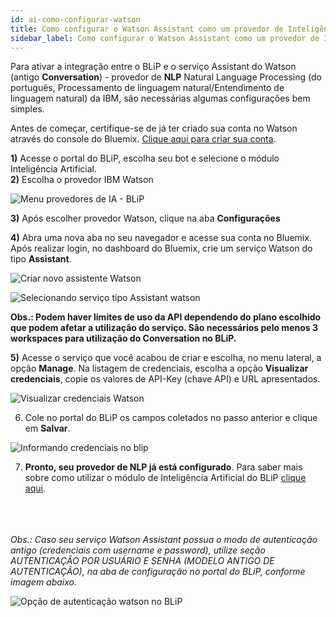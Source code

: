 ```yaml
---
id: ai-como-configurar-watson
title: Como configurar o Watson Assistant como um provedor de Inteligência Artificial
sidebar_label: Como configurar o Watson Assistant como um provedor de Inteligência Artificial
---
```


Para ativar a integração entre o BLiP e o serviço Assistant do Watson (antigo **Conversation**) - provedor de **NLP** Natural Language Processing (do português, Processamento de linguagem natural/Entendimento de linguagem natural) da IBM, são necessárias algumas configurações bem simples.

Antes de começar, certifique-se de já ter criado sua conta no Watson através do console do Bluemix. [Clique aqui para criar sua conta](https://console.bluemix.net/).

**1)** Acesse o portal do BLiP, escolha seu bot e selecione o módulo Inteligência Artificial.  
**2)** Escolha o provedor IBM Watson  

![Menu provedores de IA - BLiP](/img/practice/ai/ai-como-configurar-watson-1.png)<br>

**3)** Após escolher provedor Watson, clique na aba **Configurações**

**4)** Abra uma nova aba no seu navegador e acesse sua conta no Bluemix. Após realizar login, no dashboard do Bluemix, crie um serviço Watson do tipo **Assistant**.

![Criar novo assistente Watson](/img/practice/ai/ai-como-configurar-watson-2.png)<br>

![Selecionando serviço tipo Assistant watson](/img/practice/ai/ai-como-configurar-watson-3.png)<br>

**Obs.: Podem haver limites de uso da API dependendo do plano escolhido que podem afetar a utilização do serviço. São necessários pelo menos 3 workspaces para utilização do Conversation no BLiP.**

**5)** Acesse o serviço que você acabou de criar e escolha, no menu lateral, a opção **Manage**. Na listagem de credenciais, escolha a opção **Visualizar credenciais**, copie os valores de API-Key (chave API) e URL apresentados.

![Visualizar credenciais Watson](/img/practice/ai/ai-como-configurar-watson-4.png)<br>

6) Cole no portal do BLiP os campos coletados no passo anterior e clique em **Salvar**.

![Informando credenciais no blip](/img/practice/ai/ai-como-configurar-watson-5.png)<br>

7) **Pronto, seu provedor de NLP já está configurado**. Para saber mais sobre como utilizar o módulo de Inteligência Artificial do BLiP [clique aqui](https://help.blip.ai/hc/pt-br/articles/360004134312-LevelUp-3-Checklist-de-IA).<br><br><br><br>

*Obs.: Caso seu serviço Watson Assistant possua o modo de autenticação antigo (credenciais com username e password), utilize seção AUTENTICAÇÃO POR USUÁRIO E SENHA (MODELO ANTIGO DE AUTENTICAÇÃO), na aba de configuração no portal do BLiP, conforme imagem abaixo.*

![Opção de autenticação watson no BLiP](/img/practice/ai/ai-como-configurar-watson-6.png)